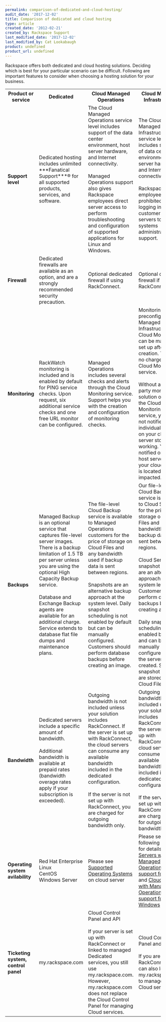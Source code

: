 ```yaml
---
permalink: comparison-of-dedicated-and-cloud-hosting/
audit_date: '2017-12-02'
title: Comparison of dedicated and cloud hosting
type: article
created_date: '2012-02-21'
created_by: Rackspace Support
last_modified_date: '2017-12-02'
last_modified_by: Cat Lookabaugh
product: undefined
product_url: undefined
---
```


Rackspace offers both dedicated and cloud hosting solutions. Deciding
which is best for your particular scenario can be difficult. Following
are important features to consider when choosing a hosting solution for
your business.

<table>
  <tr>
    <th>Product or service</th>
    <th>Dedicated</th>
    <th>Cloud Managed Operations</th>
    <th>Cloud Managed Infrastructure</th>
  </tr>
  <tr>
    <td><strong>Support level</strong></td>
    <td>Dedicated hosting includes unlimited ***Fanatical Support***&reg; for all supported products, services, and software.</td>
    <td>The Cloud Managed Operations service level includes support of the data center environment, host server hardware, and Internet connectivity.<br><br>Managed Operations support also gives Rackspace employees direct server access to perform troubleshooting and configuration of supported applications for Linux and Windows.</td>
    <td>The Cloud Managed Infrastructure service level includes support of data center environment, host server hardware, and Internet connectivity only.<br><br>Rackspace employees are prohibited from logging in to customers' servers to provide systems administration support.</td>
  </tr>
  <tr>
    <td><strong>Firewall</strong></td>
    <td>Dedicated firewalls are available as an option, and are a strongly recommended security precaution.</td>
    <td>Optional dedicated firewall if using RackConnect.</td>
    <td>Optional dedicated firewall if using RackConnect.</td>
  </tr>
  <tr>
    <td><strong>Monitoring</strong></td>
    <td>RackWatch monitoring is included and is enabled by default for PING service checks. Upon request, six additional service checks and one free URL monitor can be configured.</td>
    <td>Managed Operations includes several checks and alerts through the Cloud Monitoring service. Support helps you with the creation and configuration of monitoring checks.</td>
    <td>Monitoring is not preconfigured for Managed Infrastructure, but Cloud Monitoring can be manually set up after server creation. There is no charge for the Cloud Monitoring service.<br><br>Without a third-party monitoring solution or use of the Cloud Monitoring service, you are not notified when individual services on your cloud server stop working. You are notified only if the host server where your cloud server is located is impacted.</td>
  </tr>
  <tr>
    <td><strong>Backups</strong></td>
    <td>Managed Backup is an optional service that captures file-level server images. There is a backup limitation of 1.5 TB per server unless you are using the optional High Capacity Backup service. <br><br>Database and Exchange Backup agents are available for an additional charge. Service extends to database flat file dumps and maintenance plans.</td>
    <td>The file-level Cloud Backup service is available to Managed Operations customers for the price of storage on Cloud Files and any bandwidth used if backup data is sent between regions.<br><br>Snapshots are an alternative backup approach at the system level. Daily snapshot scheduling is not enabled by default but can be manually configured. Customers should perform database backups before creating an image.</td>
    <td>Our file-level Cloud Backup service is available to Cloud Servers for the price of storage on Cloud Files and any bandwidth used if backup data is sent between regions.<br><br>Cloud Server snapshot images are an alternative approach at the system level. Customers should perform database backups before creating an image.<br><br>Daily snapshot scheduling is not enabled by default and can be manually configured when the server is created. Server snapshot images are stored on Cloud Files.</td>
  </tr>
  <tr>
    <td><strong>Bandwidth</strong></td>
    <td>Dedicated servers include a specific amount of bandwidth.<br><br>Additional bandwidth is available at prepaid rates (bandwidth overage rates apply if your subscription is exceeded).</td>
    <td>Outgoing bandwidth is not included unless your solution includes RackConnect. If the server is set up with RackConnect, the cloud servers can consume any available bandwidth included in the dedicated configuration.<br><br>If the server is not set up with RackConnect, you are charged for outgoing bandwidth only.</td>
    <td>Outgoing bandwidth is not included unless your solution includes RackConnect. If the server is set up with RackConnect, the cloud servers can consume any available bandwidth included in the dedicated configuration.<br><br>If the server is not set up with RackConnect, you are charged only for outgoing bandwidth.</td>
  </tr>
  <tr>
    <td><strong>Operating system avilability</strong></td>
    <td>Red Hat Enterprise Linux<br>CentOS<br>Windows Server</td>
    <td> Please see <a href="/how-to/supported-operating-systems/">Supported Operating Systems</a> on cloud server</td>
    <td>Please see the following two links for details: <a href="/how-to/cloud-servers-with-managed-operations-support-for-linux">Cloud Servers with Managed Operations support for Linux</a> and <a href="/how-to/cloud-servers-with-managed-operations-support-for-windows">Cloud Servers with Managed Operations support for Windows</a></td>
  </tr>
  <tr>
    <td><strong>Ticketing system, control panel</strong></td>
    <td>my.rackspace.com</td>
    <td>Cloud Control Panel and API<br><br>If your server is set up with RackConnect or linked to managed Dedicated services, you still use my.rackspace.com. However, my.rackspace.com does not replace the Cloud Control Panel for managing Cloud services.</td>
    <td>Cloud Control Panel and API<br><br>If you are using RackConnect, you can also leverage my.rackspace.com to manage your Cloud services.</td>
  </tr>
</table>
